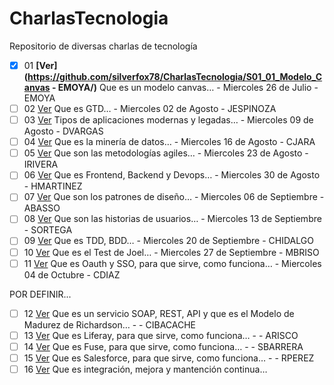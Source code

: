 # CharlasTecnologia
Repositorio de diversas charlas de tecnología

- [x] 01	**[Ver](https://github.com/silverfox78/CharlasTecnologia/S01_01_Modelo_Canvas - EMOYA/)** Que es un modelo canvas… - Miercoles 26 de Julio - EMOYA
- [ ] 02	[Ver](https://github.com/silverfox78/CharlasTecnologia) Que es GTD… - Miercoles 02 de Agosto - JESPINOZA
- [ ] 03	[Ver](https://github.com/silverfox78/CharlasTecnologia) Tipos de aplicaciones modernas y legadas… - Miercoles 09 de Agosto - DVARGAS
- [ ] 04	[Ver](https://github.com/silverfox78/CharlasTecnologia) Que es la minería de datos… - Miercoles 16 de Agosto - CJARA
- [ ] 05	[Ver](https://github.com/silverfox78/CharlasTecnologia) Que son las metodologías agiles… - Miercoles 23 de Agosto - IRIVERA
- [ ] 06	[Ver](https://github.com/silverfox78/CharlasTecnologia) Que es Frontend, Backend y Devops… - Miercoles 30 de Agosto - HMARTINEZ
- [ ] 07	[Ver](https://github.com/silverfox78/CharlasTecnologia) Que son los patrones de diseño… - Miercoles 06 de Septiembre - ABASSO
- [ ] 08	[Ver](https://github.com/silverfox78/CharlasTecnologia) Que son las historias de usuarios… - Miercoles 13 de Septiembre - SORTEGA
- [ ] 09	[Ver](https://github.com/silverfox78/CharlasTecnologia) Que es TDD, BDD… - Miercoles 20 de Septiembre - CHIDALGO
- [ ] 10	[Ver](https://github.com/silverfox78/CharlasTecnologia) Que es el Test de Joel… - Miercoles 27 de Septiembre - MBRISO
- [ ] 11	[Ver](https://github.com/silverfox78/CharlasTecnologia) Que es Oauth y SSO, para que sirve, como funciona… - Miercoles 04 de Octubre - CDIAZ

POR DEFINIR...
- [ ] 12	[Ver](https://github.com/silverfox78/CharlasTecnologia) Que es un servicio SOAP, REST, API y que es el Modelo de Madurez de Richardson… - - CIBACACHE
- [ ] 13	[Ver](https://github.com/silverfox78/CharlasTecnologia) Que es Liferay, para que sirve, como funciona… - - ARISCO
- [ ] 14	[Ver](https://github.com/silverfox78/CharlasTecnologia) Que es Fuse, para que sirve, como funciona… - - SBARRERA
- [ ] 15	[Ver](https://github.com/silverfox78/CharlasTecnologia) Que es Salesforce, para que sirve, como funciona… - - RPEREZ
- [ ] 16	[Ver](https://github.com/silverfox78/CharlasTecnologia) Que es integración, mejora y mantención continua…